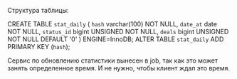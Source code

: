 Структура таблицы:

CREATE TABLE `stat_daily` (
  `hash` varchar(100) NOT NULL,
  `date_at` date NOT NULL,
  `status_id` bigint UNSIGNED NOT NULL,
  `deals` bigint UNSIGNED NOT NULL DEFAULT '0'
) ENGINE=InnoDB;
ALTER TABLE `stat_daily` ADD PRIMARY KEY (`hash`);

Сервис по обновлению статистики вынесен в job, так как это может занять определенное время. И не нужно, чтобы клиент ждал это время.
